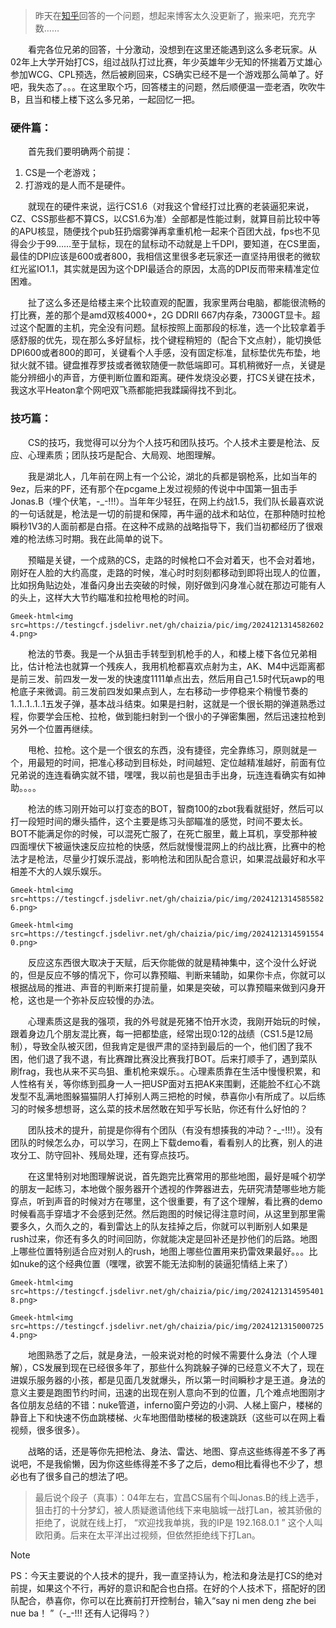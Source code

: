 > 昨天在[知乎](http://www.zhihu.com/question/19809178)回答的一个问题，想起来博客太久没更新了，搬来吧，充充字数……

&emsp;&emsp;看完各位兄弟的回答，十分激动，没想到在这里还能遇到这么多老玩家。从02年上大学开始打CS，组过战队打过比赛，年少英雄年少无知的怀揣着万丈雄心参加WCG、CPL预选，然后被刷回来，CS确实已经不是一个游戏那么简单了。好吧，我失态了。。。在这里取个巧，回答楼主的问题，然后顺便温一壶老酒，吹吹牛B，且当和楼上楼下这么多兄弟，一起回忆一把。

### 硬件篇：

&emsp;&emsp;首先我们要明确两个前提：

1. CS是一个老游戏；
2. 打游戏的是人而不是硬件。

&emsp;&emsp;就现在的硬件来说，运行CS1.6（对我这个曾经打过比赛的老装逼犯来说，CZ、CSS那些都不算CS，以CS1.6为准）全部都是性能过剩，就算目前比较中等的APU核显，随便找个pub狂扔烟雾弹再拿重机枪一起来个百团大战，fps也不见得会少于99……至于鼠标，现在的鼠标动不动就是上千DPI，要知道，在CS里面，最佳的DPI应该是600或者800，我相信这里很多老玩家还一直坚持用很老的微软红光鲨IO1.1，其实就是因为这个DPI最适合的原因，太高的DPI反而带来精准定位困难。

&emsp;&emsp;扯了这么多还是给楼主来个比较直观的配置，我家里两台电脑，都能很流畅的打比赛，差的那个是amd双核4000+，2G DDRII 667内存条，7300GT显卡。超过这个配置的主机，完全没有问题。鼠标按照上面那段的标准，选一个比较拿着手感舒服的优先，现在那么多好鼠标，找个键程稍短的（配合下文点射），能切换低DPI600或者800的即可，关键看个人手感，没有固定标准，鼠标垫优先布垫，地狱火就不错。键盘推荐罗技或者微软随便一款低端即可。耳机稍微好一点，关键是能分辨细小的声音，方便判断位置和距离。硬件发烧没必要，打CS关键在技术，我这水平Heaton拿个网吧双飞燕都能把我蹂躏得找不到北。

### 技巧篇：

&emsp;&emsp;CS的技巧，我觉得可以分为个人技巧和团队技巧。个人技术主要是枪法、反应、心理素质；团队技巧是配合、大局观、地图理解。

&emsp;&emsp;我是湖北人，几年前在网上有一个公论，湖北的兵都是钢枪系，比如当年的9ez，后来的PF，还有那个在pcgame上发过视频的传说中中国第一狙击手Jonas.B（埋个伏笔，-_-!!!）。当年年少轻狂，在网上约战1.5，我们队长最喜欢说的一句话就是，枪法是一切的前提和保障，再牛逼的战术和站位，在那种随时拉枪瞬秒1V3的人面前都是白搭。在这种不成熟的战略指导下，我们当初都经历了很艰难的枪法练习时期。我在此简单的说下。

&emsp;&emsp;预瞄是关键，一个成熟的CS，走路的时候枪口不会对着天，也不会对着地，刚好在人脸的大约高度，走路的时候，准心时时刻刻都移动到即将出现人的位置，比如拐角贴边处，准备闪身出去突破的时候，刚好做到闪身准心就在那边可能有人的头上，这样大大节约瞄准和拉枪甩枪的时间。

`Gmeek-html<img src=https://testingcf.jsdelivr.net/gh/chaizia/pic/img/20241213145826024.png>`

&emsp;&emsp;枪法的节奏。我是一个从狙击手转型到机枪手的人，和楼上楼下各位兄弟相比，估计枪法也就算一个残疾人，我用机枪都喜欢点射为主，AK、M4中远距离都是前三发、前四发一发一发的快速度1111单点出去，然后用自己1.5时代玩awp的甩枪底子来微调。前三发前四发如果点到人，左右移动一步停稳来个稍慢节奏的1..1..1..1..1五发子弹，基本战斗结束。如果是扫射，这就是一个很长期的弹道熟悉过程，你要学会压枪、拉枪，做到能扫射到一个很小的子弹密集圈，然后迅速拉枪到另外一个位置再继续。

&emsp;&emsp;甩枪、拉枪。这个是一个很玄的东西，没有捷径，完全靠练习，原则就是一个，用最短的时间，把准心移动到目标处，时间越短、定位越精准越好，前面有位兄弟说的连连看确实就不错，嘿嘿，我以前也是狙击手出身，玩连连看确实有如神助。。。。

&emsp;&emsp;枪法的练习刚开始可以打变态的BOT，智商100的zbot我看就挺好，然后可以打一段短时间的爆头插件，这个主要是练习头部瞄准的感觉，时间不要太长。BOT不能满足你的时候，可以混死亡服了，在死亡服里，戴上耳机，享受那种被四面埋伏下被逼快速反应拉枪的快感，然后就慢慢混网上的约战比赛，比赛中的枪法才是枪法，尽量少打娱乐混战，影响枪法和团队配合意识，如果混战最好和水平相差不大的人娱乐娱乐。

`Gmeek-html<img src=https://testingcf.jsdelivr.net/gh/chaizia/pic/img/20241213145855826.png>`

`Gmeek-html<img src=https://testingcf.jsdelivr.net/gh/chaizia/pic/img/20241213145915540.png>`

&emsp;&emsp;反应这东西很大取决于天赋，后天你能做的就是精神集中，这个没什么好说的，但是反应不够的情况下，你可以靠预瞄、判断来辅助，如果你卡点，你就可以根据战局的推进、声音的判断来打提前量，如果是突破，可以靠预瞄来做到闪身开枪，这也是一个弥补反应较慢的办法。

&emsp;&emsp;心理素质这是我的强项，我的外号就是死猪不怕开水烫，我刚开始玩的时候，跟着身边几个朋友混比赛，每一把都垫底，经常出现0:12的战绩（CS1.5是12局制），导致全队被灭团，但我肯定是很严肃的坚持到最后的一个，他们困了我不困，他们退了我不退，有比赛蹭比赛没比赛我打BOT。后来打顺手了，遇到菜队刷frag，我也从来不买鸟狙、重机枪来娱乐。。心理素质靠在生活中慢慢积累，和人性格有关，等你练到孤身一人一把USP面对五把AK来围剿，还能脸不红心不跳发型不乱满地图躲猫猫阴人打掉别人两三把枪的时候，恭喜你小有所成了。以后练习的时候多想想哥，这么菜的技术居然敢在知乎写长贴，你还有什么好怕的？

&emsp;&emsp;团队技术的提升，前提是你得有个团队（有没有想揍我的冲动？-_-!!!）。没有团队的时候怎么办，可以学习，在网上下载demo看，看看别人的比赛，别人的进攻分工、防守回补、残局处理，还有穿点技巧。

&emsp;&emsp;在这里特别对地图理解说说，首先跑完比赛常用的那些地图，最好是喊个初学的朋友一起练习，本地做个服务器开个透视的作弊器进去，先研究清楚哪些地方能穿点，听到声音的时候对方在哪里，这个很重要，有了这个理解，看比赛的demo时候看高手穿墙才不会感到茫然。然后跑图的时候记得注意时间，从这里到那里需要多久，久而久之的，看到雷达上的队友挂掉之后，你就可以判断别人如果是rush过来，你还有多久的时间回防，你就能决定是回补还是抄他们的后路。地图上哪些位置特别适合应对别人的rush，地图上哪些位置用来扔雷效果最好。。。比如nuke的这个经典位置（嘿嘿，欲罢不能无法抑制的装逼犯情结上来了）

`Gmeek-html<img src=https://testingcf.jsdelivr.net/gh/chaizia/pic/img/20241213145954018.png>`

`Gmeek-html<img src=https://testingcf.jsdelivr.net/gh/chaizia/pic/img/20241213150007254.png>`

&emsp;&emsp;地图熟悉了之后，就是身法，一般来说对枪的时候不需要什么身法（个人理解），CS发展到现在已经很多年了，那些什么狗跳躲子弹的已经意义不大了，现在进娱乐服务器的小孩，都是见面几发就爆头，所以第一时间瞬秒才是王道。身法的意义主要是跑图节约时间，迅速的出现在别人意向不到的位置，几个难点地图刚才各位朋友总结的不错：nuke管道，inferno窗户旁边的小洞、人梯上窗户，楼梯的静音上下和快速不伤血跳楼梯、火车地图借助楼梯的极速跳跃（这些可以在网上看视频，很多很多）。

&emsp;&emsp;战略的话，还是等你先把枪法、身法、雷达、地图、穿点这些练得差不多了再说吧，不是我偷懒，因为你这些练得差不多了之后，demo相比看得也不少了，想必也有了很多自己的想法了吧。

> 最后说个段子（真事）：04年左右，宜昌CS届有个叫Jonas.B的线上选手，狙击打的十分梦幻，被人质疑邀请他线下来电脑城一战打Lan，被其骄傲的拒绝了，说就在线上打， “欢迎找我单挑，我的IP是 192.168.0.1 ” 这个人叫欧阳勇。后来在太平洋出过视频，但依然拒绝线下打Lan。

> [!NOTE]
> PS：今天主要说的个人技术的提升，我一直坚持认为，枪法和身法是打CS的绝对前提，如果这个不行，再好的意识和配合也白搭。在好的个人技术下，搭配好的团队配合，恭喜你，你可以在比赛前打开控制台，输入“say ni men deng zhe bei nue ba！ ”（-_-!!! 还有人记得吗？）

<!-- ##{"timestamp":1361845536}## -->